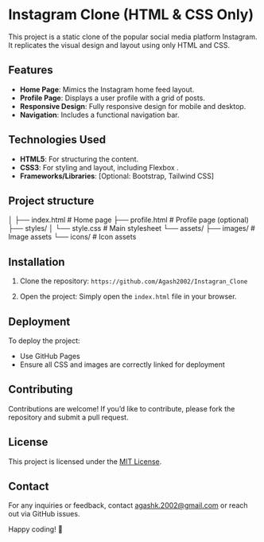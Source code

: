 # Instagram Clone (HTML & CSS Only)

This project is a static clone of the popular social media platform Instagram. It replicates the visual design and layout using only HTML and CSS.

## Features
- **Home Page**: Mimics the Instagram home feed layout.
- **Profile Page**: Displays a user profile with a grid of posts.
- **Responsive Design**: Fully responsive design for mobile and desktop.
- **Navigation**: Includes a functional navigation bar.

## Technologies Used
- **HTML5**: For structuring the content.
- **CSS3**: For styling and layout, including Flexbox .
- **Frameworks/Libraries**: [Optional: Bootstrap, Tailwind CSS]


## Project structure
│
├── index.html          # Home page
├── profile.html        # Profile page (optional)
├── styles/
│   └── style.css       # Main stylesheet
└── assets/
    ├── images/         # Image assets
    └── icons/          # Icon assets
## Installation
1. Clone the repository:
   ``` https://github.com/Agash2002/Instagran_Clone  ```

2. Open the project:
   Simply open the `index.html` file in your browser.

## Deployment
To deploy the project:
- Use GitHub Pages
- Ensure all CSS and images are correctly linked for deployment

## Contributing
Contributions are welcome! If you’d like to contribute, please fork the repository and submit a pull request.

## License
This project is licensed under the [MIT License](LICENSE).

## Contact
For any inquiries or feedback, contact agashk.2002@gmail.com or reach out via GitHub issues.

Happy coding! 🚀

